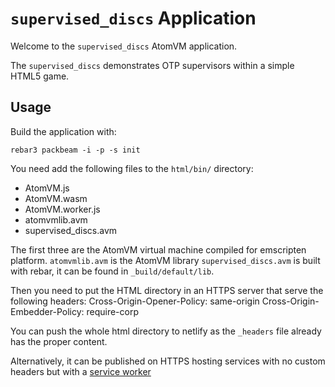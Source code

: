 # `supervised_discs` Application

Welcome to the `supervised_discs` AtomVM application.

The `supervised_discs` demonstrates OTP supervisors within a simple HTML5 game.

## Usage

Build the application with:

```
rebar3 packbeam -i -p -s init
```

You need add the following files to the `html/bin/` directory:
- AtomVM.js
- AtomVM.wasm
- AtomVM.worker.js
- atomvmlib.avm
- supervised_discs.avm

The first three are the AtomVM virtual machine compiled for emscripten platform.
`atomvmlib.avm` is the AtomVM library
`supervised_discs.avm` is built with rebar, it can be found in `_build/default/lib`.

Then you need to put the HTML directory in an HTTPS server that serve the
following headers:
  Cross-Origin-Opener-Policy: same-origin
  Cross-Origin-Embedder-Policy: require-corp

You can push the whole html directory to netlify as the `_headers` file already
has the proper content.

Alternatively, it can be published on HTTPS hosting services with no custom
headers but with a [service worker](https://github.com/gzuidhof/coi-serviceworker)
